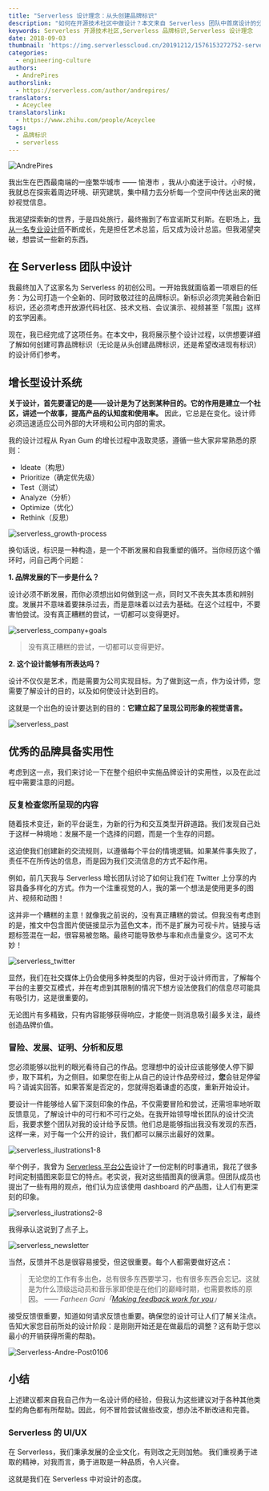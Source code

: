 ```yaml
---
title: "Serverless 设计理念：从头创建品牌标识"
description: "如何在开源技术社区中做设计？本文来自 Serverless 团队中首席设计的分享 —— 展现了设计过程，供想要创建可靠品牌标识（无论是从头创建品牌标识，还是希望改进现有标识）的设计师参考。"
keywords: Serverless 开源技术社区,Serverless 品牌标识,Serverless 设计理念
date: 2018-09-03
thumbnail: 'https://img.serverlesscloud.cn/20191212/1576153272752-serverless-design-andre-thumb.jpg'
categories:
  - engineering-culture
authors:
  - AndrePires
authorslink:
  - https://serverless.com/author/andrepires/
translators: 
  - Aceyclee
translatorslink: 
  - https://www.zhihu.com/people/Aceyclee  
tags:
  - 品牌标识
  - serverless
---
```


![AndrePires](https://img.serverlesscloud.cn/20191212/1576153272664-serverless-design-andre-thumb.jpg)

我出生在巴西最南端的一座繁华城市 —— 愉港市 ，我从小痴迷于设计。小时候，我就总在探索着周边环境、研究建筑，集中精力去分析每一个空间中传达出来的微妙视觉信息。

我渴望探索新的世界，于是四处旅行，最终搬到了布宜诺斯艾利斯。在职场上，[我从一名专业设计师](https://dribbble.com/carlosandrebp)不断成长，先是担任艺术总监，后又成为设计总监。但我渴望突破，想尝试一些新的东西。

## 在 Serverless 团队中设计

我最终加入了这家名为 Serverless 的初创公司。一开始我就面临着一项艰巨的任务：为公司打造一个全新的、同时致敬过往的品牌标识。新标识必须完美融合新旧标识，还必须考虑开放源代码社区、技术文档、会议演示、视频甚至「氛围」这样的玄学因素。

现在，我已经完成了这项任务。在本文中，我将展示整个设计过程，以供想要详细了解如何创建可靠品牌标识（无论是从头创建品牌标识，还是希望改进现有标识）的设计师们参考。

## 增长型设计系统

**关于设计，首先要谨记的是——设计是为了达到某种目的。它的作用是建立一个社区，讲述一个故事，提高产品的认知度和使用率。** 因此，它总是在变化。设计师必须迅速适应公司外部的大环境和公司内部的需求。

我的设计过程从 Ryan Gum 的增长过程中汲取灵感，遵循一些大家非常熟悉的原则：

- Ideate（构思）
- Prioritize（确定优先级）
- Test（测试）
- Analyze（分析）
- Optimize（优化）
- Rethink（反思）

![serverless_growth-process](https://img.serverlesscloud.cn/20191212/1576153272444-serverless-design-andre-thumb.jpg)

换句话说，标识是一种构造，是一个不断发展和自我重塑的循环。当你经历这个循环时，问自己两个问题：

**1. 品牌发展的下一步是什么？**

设计必须不断发展，而你必须想出如何做到这一点，同时又不丧失其本质和辨别度。发展并不意味着要抹杀过去，而是意味着以过去为基础。在这个过程中，不要害怕尝试。没有真正糟糕的尝试，一切都可以变得更好。

![serverless_company+goals](https://img.serverlesscloud.cn/20191212/1576153272538-serverless-design-andre-thumb.jpg)

> 没有真正糟糕的尝试，一切都可以变得更好。

**2. 这个设计能够有所表达吗？**

设计不仅仅是艺术，而是需要为公司实现目标。为了做到这一点，作为设计师，您需要了解设计的目的，以及如何使设计达到目的。

这就是一个出色的设计要达到的目的：**它建立起了呈现公司形象的视觉语言。**

![serverless_past](https://img.serverlesscloud.cn/20191212/1576153271691-serverless-design-andre-thumb.jpg)

## 优秀的品牌具备实用性

考虑到这一点，我们来讨论一下在整个组织中实施品牌设计的实用性，以及在此过程中需要注意的问题。

### 反复检查您所呈现的内容

随着技术变迁，新的平台诞生，为新的行为和交互类型开辟道路。我们发现自己处于这样一种境地：发展不是一个选择的问题，而是一个生存的问题。

这迫使我们创建新的交流规则，以遵循每个平台的情境逻辑。如果某件事失败了，责任不在所传达的信息，而是因为我们交流信息的方式不起作用。

例如，前几天我与 Serverless 增长团队讨论了如何让我们在 Twitter 上分享的内容具备多样化的方式。作为一个注重视觉的人，我的第一个想法是使用更多的图片、视频和动图！

这并非一个糟糕的主意！就像我之前说的，没有真正糟糕的尝试。但我没有考虑到的是，推文中包含图片使链接显示为蓝色文本，而不是扩展为可视卡片。链接与话题标签混在一起，很容易被忽略。最终可能导致参与率和点击量变少。这可不太妙！

![serverless_twitter](https://img.serverlesscloud.cn/20191212/1576153272695-serverless-design-andre-thumb.jpg)

显然，我们在社交媒体上仍会使用多种类型的内容，但对于设计师而言，了解每个平台的主要交互模式，并在考虑到其限制的情况下想方设法使我们的信息尽可能具有吸引力，这是很重要的。

无论图片有多精致，只有内容能够获得响应，才能使一则消息吸引最多关注，最终创造品牌价值。

### 冒险、发展、证明、分析和反思

您必须能够以批判的眼光看待自己的作品。您理想中的设计应该能够使人停下脚步，取下耳机，为之侧目。如果您在街上从自己的设计作品旁经过，**您**会驻足停留吗？请诚实回答。如果答案是否定的，您就得抱着谦虚的态度，重新开始设计。

要设计一件能够给人留下深刻印象的作品，不仅需要冒险和尝试，还需坦率地听取反馈意见，了解设计中的可行和不可行之处。在我开始领导增长团队的设计交流后，我要求整个团队对我的设计给予反馈。他们总是能够指出我没有发现的东西，这样一来，对于每一个公开的设计，我们都可以展示出最好的效果。

![serverless_ilustrations1-8](https://img.serverlesscloud.cn/20191212/1576153272414-serverless-design-andre-thumb.jpg)

举个例子，我曾为 [Serverless 平台公告](https://serverless.com/blog/serverless-platform-beta-helps-teams-operationalize-development/)设计了一份定制的时事通讯，我花了很多时间定制插图来彰显它的特点。老实说，我对这些插图真的很满意。但团队成员也提出了一些有用的观点，他们认为应该使用 dashboard 的产品图，让人们有更深刻的印象。

![serverless_ilustrations2-8](https://img.serverlesscloud.cn/20191212/1576153272236-serverless-design-andre-thumb.jpg)

我得承认这说到了点子上。

![serverless_newsletter](https://img.serverlesscloud.cn/20191212/1576153272350-serverless-design-andre-thumb.jpg)

当然，反馈并不总是很容易接受，但这很重要。每个人都需要做好这点：

> 无论您的工作有多出色，总有很多东西要学习，也有很多东西会忘记。这就是为什么顶级运动员和音乐家即使是在他们的巅峰时期，也需要教练的原因。
*—— Farheen Gani「[Making feedback work for you](https://medium.com/inside-design/making-feedback-work-for-you-b49288b5059c)」*

接受反馈很重要，知道如何请求反馈也重要。确保您的设计可让人们了解关注点。告知大家您目前所处的设计阶段：是刚刚开始还是在做最后的调整？这有助于您以最小的开销获得所需的帮助。

![Serverless-Andre-Post0106](https://img.serverlesscloud.cn/20191212/1576153272343-serverless-design-andre-thumb.jpg)

## 小结

上述建议都来自我自己作为一名设计师的经验，但我认为这些建议对于各种其他类型的角色都有所帮助。因此，何不冒险尝试做些改变，想办法不断改进和完善。

### Serverless 的 UI/UX

在 Serverless，我们秉承发展的企业文化，有则改之无则加勉。
我们重视勇于进取的精神，对我而言，勇于进取是一种品质，令人兴奋。

这就是我们在 Serverless 中对设计的态度。
